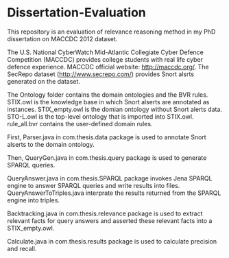 # Dissertation-Evaluation
This repository is an evaluation of relevance reasoning method in my PhD dissertation on MACCDC 2012 dataset. 

The U.S. National CyberWatch Mid-Atlantic Collegiate Cyber Defence Competition (MACCDC) provides college students with real life cyber defence experience. MACCDC official website: http://maccdc.org/. The SecRepo dataset (http://www.secrepo.com/) provides Snort alsrts generated on the dataset.

The Ontology folder contains the domain ontologies and the BVR rules. STIX.owl is the knowledge base in which Snort alserts are annotated as instances. STIX_empty.owl is the domian ontology without Snort alerts data. STO-L.owl is the top-level ontology that is imported into STIX.owl. rule_all.bvr contains the user-defined domain rules.

First, Parser.java in com.thesis.data package is used to annotate Snort alserts to the domain ontology.

Then, QueryGen.java in com.thesis.query package is used to generate SPARQL queries. 

QueryAnswer.java in com.thesis.SPARQL package invokes Jena SPARQL engine to answer SPARQL queries and write results into files. QueryAnswerToTriples.java interprate the results returned from the SPARQL engine into triples. 

Backtracking.java in com.thesis.relevance package is used to extract relevant facts for query answers and asserted these relevant facts into a STIX_empty.owl. 

Calculate.java in com.thesis.results package is used to calculate precision and recall. 
